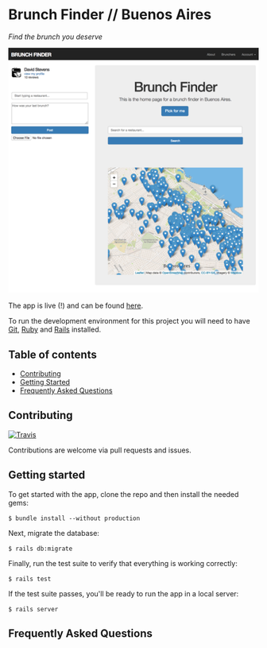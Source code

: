 # Brunch Finder // Buenos Aires

_Find the brunch you deserve_

![Brunch Finder home page](screenshots/homepage.png "Brunch Finder home page")

The app is live (!) and can be found [here](https://arcane-bayou-17342.herokuapp.com/).

To run the development environment for this project you will need to have [Git](https://git-scm.com/), [Ruby](https://www.ruby-lang.org/en/) and [Rails](http://rubyonrails.org/) installed.


## Table of contents

- [Contributing](#contributing)
- [Getting Started](#getting-started)
- [Frequently Asked Questions](#frequently-asked-questions)

## Contributing

[![Travis](https://travis-ci.org/whensbrunch/brunch-finder.svg)](https://travis-ci.org/whensbrunch/brunch-finder)

Contributions are welcome via pull requests and issues.

## Getting started

To get started with the app, clone the repo and then install the needed gems:

```
$ bundle install --without production
```

Next, migrate the database:

```
$ rails db:migrate
```

Finally, run the test suite to verify that everything is working correctly:

```
$ rails test
```

If the test suite passes, you'll be ready to run the app in a local server:

```
$ rails server
```

## Frequently Asked Questions

